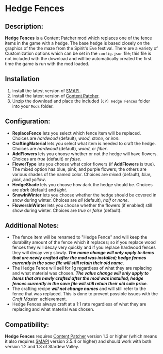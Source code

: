 # Hedge Fences

## Description:

**Hedge Fences** is a Content Patcher mod which replaces one of the fence items in the game with a hedge. The base hedge is based closely on the graphics of the the maze from the Spirit's Eve festival. There are a variety of Customization options which can be set in the `config.json` file; this file is not included with the download and will be automatically created the first time the game is run with the mod loaded.

## Installation

1. Install the latest version of [SMAPI](https://smapi.io/).
2. Install the latest version of [Content Patcher](https://www.nexusmods.com/stardewvalley/mods/1915).
3. Unzip the download and place the included `[CP] Hedge Fences` folder into your `Mods` folder.

## Configuration:

* **ReplaceFence** lets you select which fence item will be replaced. Choices are *hardwood* (default), *wood*, *stone*, or *iron*.
* **CraftingMaterial** lets you select what item is needed to craft the hedge. Choices are *hardwood* (default), *wood*, or *fiber*.
* **AddFlowers** lets you choose whether or not the hedge will have flowers. Choices are *true* (default) or *false*.
* **FlowerType** lets you choose what color flowers (if **AddFlowers** is true). The mixed option has blue, pink, and purple flowers; the others are various shades of the named color. Choices are *mixed* (default), *blue*, *pink*, and *yellow*. 
* **HedgeShade** lets you choose how dark the hedge should be. Choices are *dark* (default) and *light*.
* **SnowInWinter** lets you choose whether the hedge should be covered in snow during winter. Choices are *all* (default), *half* or *none*.
* **FlowersInWinter** lets you choose whether the flowers (if enabled) still show during winter. Choices are *true* or *false* (default).

## Additional Notes:

* The fence item will be renamed to "Hedge Fence" and will keep the durability amount of the fence which it replaces; so if you replace wood fences they will decay very quickly and if you replace hardwood fences they will decay very slowly. **_The name change will only apply to items that are newly crafted after the mod was installed; hedge fences currently in the save file will still retain their old name_**.
* The Hedge Fence will sell for 1g regardless of what they are replacing and what material was chosen. **_The value change will only apply to items that are newly crafted after the mod was installed; hedge fences currently in the save file will still retain their old sale price_**.
* The crafting recipe **_will not change names_** and will still refer to the fence that was replaced. This is done to prevent possible issues with the *Craft Master*  achievement.
 * Hedge Fences always craft at a 1:1 rate regardless of what they are replacing and what material was chosen.

## Compatibility:

**Hedge Fences** requires [Content Patcher](https://www.nexusmods.com/stardewvalley/mods/1915) version 1.3 or higher (which means it also requires [SMAPI](https://smapi.io/) version 2.5.4 or higher) and should work with both version 1.2 and 1.3 of Stardew Valley.
